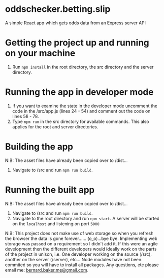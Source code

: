 # oddschecker.betting.slip
A simple React app which gets odds data from an Express server API

# Getting the project up and running on your machine
1) Run `npm install` in the root directory, the src directory and the server directory.

# Running the app in developer mode
1) If you want to examine the state in the developer mode uncomment the code in the /src/app.js (lines 24 - 54) and comment out the code on lines 58 - 78.
2) Type `npm run` in the src directory for available commands. This also applies for the root and server directories.

# Building the app
N.B: The asset files have already been copied over to /dist...
1) Navigate to /src and run `npm run build`.

# Running the built app
N.B: The asset files have already been copied over to /dist...
1) Navigate to /src and run `npm run build`.
2) Navigate to the root directory and run `npm start`. A server will be started on the `localhost` and listening on port `5000`

N.B: This project does not make use of web storage so when you refresh the browser the data is gone forever...... (o_o)...bye bye. Implementing web storage was passed on a requirement so I didn't add it. If this were an agile development then the different developers would ideally work on the parts of the project in unison, i.e. One developer working on the source (/src), another on the server (/server), etc... Node modules have not been commited so you will have to install all packages. Any questions, etc please email me: bernard.baker.me@gmail.com.
